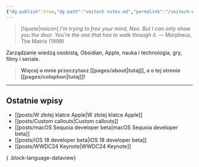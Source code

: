 ```yaml
---
{"dg-publish":true,"dg-path":"voitech notes.md","permalink":"/voitech-notes/","tags":["gardenEntry"]}
---
```



> [!quote|noicon] *I'm trying to free your mind, Neo. But I can only show you the door. You're the one that has to walk through it.*
> — Morpheus, The Matrix (1999)

Zarządzanie wiedzą osobistą, Obsidian, Apple, nauka i technologia, gry, filmy i seriale.

> **Więcej o mnie przeczytasz [[pages/about\|tutaj]], a o tej stronie [[pages/colophon\|tutaj]]!**

---

## Ostatnie wpisy

- [[posts/W złotej klatce Apple\|W złotej klatce Apple]]
- [[posts/Custom callouts\|Custom callouts]]
- [[posts/macOS Sequoia developer beta\|macOS Sequoia developer beta]]
- [[posts/iOS 18 developer beta\|iOS 18 developer beta]]
- [[posts/WWDC24 Keynote\|WWDC24 Keynote]]

{ .block-language-dataview}
